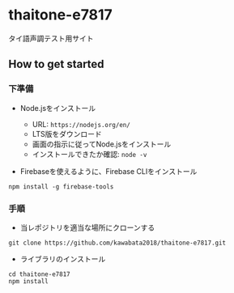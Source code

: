 # thaitone-e7817
タイ語声調テスト用サイト

## How to get started

### 下準備
- Node.jsをインストール
  - URL: `https://nodejs.org/en/`
  - LTS版をダウンロード
  - 画面の指示に従ってNode.jsをインストール
  - インストールできたか確認: `node -v`

- Firebaseを使えるように、Firebase CLIをインストール
```
npm install -g firebase-tools
```

### 手順
- 当レポジトリを適当な場所にクローンする
```
git clone https://github.com/kawabata2018/thaitone-e7817.git
```
- ライブラリのインストール
```
cd thaitone-e7817
npm install
```
